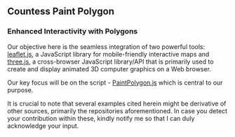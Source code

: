 ## Countess Paint Polygon

### Enhanced Interactivity with Polygons

Our objective here is the seamless integration of two powerful tools: [leaflet.js](https://leafletjs.com/), a JavaScript library for mobile-friendly interactive maps and [three.js](https://threejs.org/), a cross-browser JavaScript library/API that is primarily used to create and display animated 3D computer graphics on a Web browser.

Our key focus will be on the script - [PaintPolygon.js](https://github.com/tcoupin/leaflet-paintpolygon) which is central to our purpose.

It is crucial to note that several examples cited herein might be derivative of other sources, primarily the repositories aforementioned. In case you detect your contribution within these, kindly notify me so that I can duly acknowledge your input.

